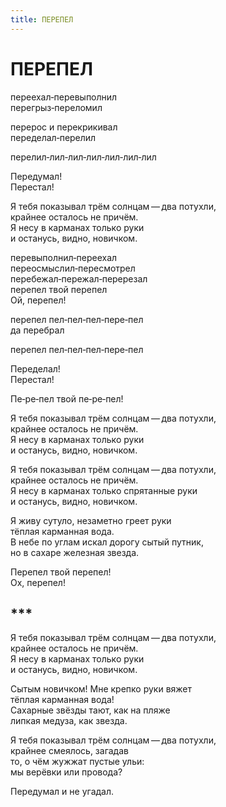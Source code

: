 ```yaml
---
title: ПЕРЕПЕЛ
---
```


<h1>ПЕРЕПЕЛ</h1>

<section>

переехал&#8208;перевыполнил\
перегрыз&#8208;переломил

перерос и&nbsp;перекрикивал\
переделал&#8208;перелил

перелил&#8208;лил&#8208;лил&#8208;лил&#8208;лил&#8208;лил&#8208;лил

Передумал!\
Перестал!

Я&nbsp;тебя показывал трём солнцам&thinsp;&mdash;&thinsp;два потухли,\
крайнее осталось не&nbsp;причём.\
Я&nbsp;несу в&nbsp;карманах только руки\
и&nbsp;останусь, видно, новичком.

перевыполнил&#8208;переехал\
переосмыслил&#8208;пересмотрел\
перебежал&#8208;пережал&#8208;перерезал\
перепел твой перепел\
Ой, перепел!

перепел пел&#8208;пел&#8208;пел&#8208;пере&#8208;пел\
да&nbsp;перебрал

перепел пел&#8208;пел&#8208;пел&#8208;пере&#8208;пел

Переделал!\
Перестал!

Пе&#8208;ре&#8208;пел твой пе&#8208;ре&#8208;пел!

Я&nbsp;тебя показывал трём солнцам&thinsp;&mdash;&thinsp;два потухли,\
крайнее осталось не&nbsp;причём.\
Я&nbsp;несу в&nbsp;карманах только руки\
и&nbsp;останусь, видно, новичком.

Я&nbsp;тебя показывал трём солнцам&thinsp;&mdash;&thinsp;два потухли,\
крайнее осталось не&nbsp;причём.\
Я&nbsp;несу в&nbsp;карманах только спрятанные руки\
и&nbsp;останусь, видно, новичком.

Я&nbsp;живу сутуло, незаметно греет руки\
тёплая карманная вода.\
В&nbsp;небе по&nbsp;углам искал дорогу сытый путник,\
но&nbsp;в&nbsp;сахаре железная звезда.

Перепел твой перепел!\
Ох, перепел!

<h2>***</h2>

Я&nbsp;тебя показывал трём солнцам&thinsp;&mdash;&thinsp;два потухли,\
крайнее осталось не&nbsp;причём.\
Я&nbsp;несу в&nbsp;карманах только руки\
и&nbsp;останусь, видно, новичком.

Сытым новичком! Мне крепко руки вяжет\
тёплая карманная вода!\
Сахарные звёзды тают, как на&nbsp;пляже\
липкая медуза, как звезда.

Я&nbsp;тебя показывал трём солнцам&thinsp;&mdash;&thinsp;два потухли,\
крайнее смеялось, загадав\
то, о&nbsp;чём жужжат пустые ульи:\
мы&nbsp;верёвки или провода?

Передумал и&nbsp;не&nbsp;угадал.

</section>
